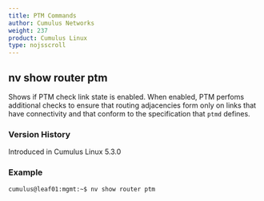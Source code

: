 ```yaml
---
title: PTM Commands
author: Cumulus Networks
weight: 237
product: Cumulus Linux
type: nojsscroll
---
```

## nv show router ptm

Shows if PTM check link state is enabled. When enabled, PTM perfoms additional checks to ensure that routing adjacencies form only on links that have connectivity and that conform to the specification that `ptmd` defines.

### Version History

Introduced in Cumulus Linux 5.3.0

### Example

```
cumulus@leaf01:mgmt:~$ nv show router ptm
```
